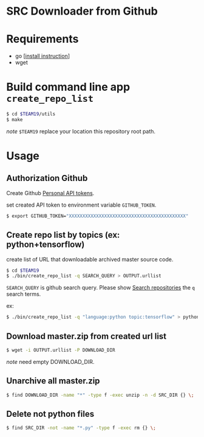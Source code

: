 SRC Downloader from Github
=======================================================

# Requirements

- go [[install instruction](https://golang.org/doc/install)]
- wget

# Build command line app `create_repo_list`

```bash
$ cd $TEAM19/utils
$ make
```
*note* `$TEAM19` replace your location this repository root path.

# Usage

## Authorization Github

Create Github [Personal API tokens](https://github.com/blog/1509-personal-api-tokens).

set created API token to environment variable `GITHUB_TOKEN`.

```bash
$ export GITHUB_TOKEN="XXXXXXXXXXXXXXXXXXXXXXXXXXXXXXXXXXXXXXXXXXX"
```

## Create repo list by topics (ex: python+tensorflow)

create list of URL that downloadable archived master source code.

```bash
$ cd $TEAM19
$ ./bin/create_repo_list -q SEARCH_QUERY > OUTPUT.urllist
```

`SEARCH_QUERY` is github search query. Please show [Search repositories](https://developer.github.com/v3/search/#search-repositories) the `q` search terms.

ex:
```bash
$ ./bin/create_repo_list -q "language:python topic:tensorflow" > python_tf_repos.urllist
```

## Download master.zip from created url list

```bash
$ wget -i OUTPUT.urllist -P DOWNLOAD_DIR
```
*note* need empty DOWNLOAD_DIR.

## Unarchive all master.zip

```bash
$ find DOWNLOAD_DIR -name "*" -type f -exec unzip -n -d SRC_DIR {} \;
```

## Delete not python files

```bash
$ find SRC_DIR -not -name "*.py" -type f -exec rm {} \;
```
